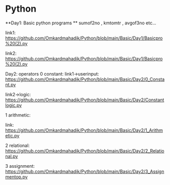 # Python

**Day1: Basic python programs **
sumof2no , kmtomtr , avgof3no etc...

link1: 
https://github.com/Omkardmahadik/Python/blob/main/Basic/Day1/Basicpro%20(2).py

link2: 
https://github.com/Omkardmahadik/Python/blob/main/Basic/Day1/Basicpro%20(2).py

Day2: operators
0 constant:
link1->userinput: https://github.com/Omkardmahadik/Python/blob/main/Basic/Day2/0_Constant.py

link2->logic: https://github.com/Omkardmahadik/Python/blob/main/Basic/Day2/Constantlogic.py

1 arithmetic:

link: 
https://github.com/Omkardmahadik/Python/blob/main/Basic/Day2/1_Arithmetic.py

2 relational: 
https://github.com/Omkardmahadik/Python/blob/main/Basic/Day2/2_Relational.py

3 assignment: 
https://github.com/Omkardmahadik/Python/blob/main/Basic/Day2/3_Assignmentop.py

